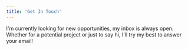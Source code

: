 ```yaml
---
title: 'Get In Touch'
---
```


I'm currently looking for new opportunities, my inbox is always open. Whether for a potential project or just to say hi, I'll try my best to answer your email!
